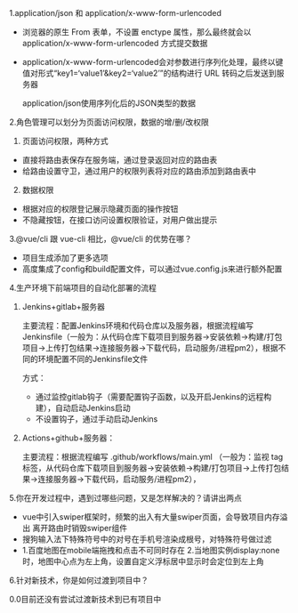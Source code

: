 1.application/json 和 application/x-www-form-urlencoded

- 浏览器的原生 From 表单，不设置 enctype 属性，那么最终就会以 application/x-www-form-urlencoded 方式提交数据

- application/x-www-form-urlencoded会对参数进行序列化处理，最终以键值对形式“key1=‘value1’&key2=‘value2’”的结构进行 URL 转码之后发送到服务器

  application/json使用序列化后的JSON类型的数据
  
  

2.角色管理可以划分为页面访问权限，数据的增/删/改权限

1. 页面访问权限，两种方式

- 直接将路由表保存在服务端，通过登录返回对应的路由表
- 给路由设置守卫，通过用户的权限列表将对应的路由添加到路由表中

2. 数据权限

- 根据对应的权限登记展示隐藏页面的操作按钮
- 不隐藏按钮，在接口访问设置权限验证，对用户做出提示



3.@vue/cli 跟 vue-cli 相比，@vue/cli 的优势在哪？

- 项目生成添加了更多选项
- 高度集成了config和build配置文件，可以通过vue.config.js来进行额外配置



4.生产环境下前端项目的自动化部署的流程

1. Jenkins+gitlab+服务器

   主要流程：配置Jenkins环境和代码仓库以及服务器，根据流程编写Jenkinsfile（一般为：从代码仓库下载项目到服务器→安装依赖→构建/打包项目→上传打包结果→连接服务器→下载代码，启动服务/进程pm2），根据不同的环境配置不同的Jenkinsfile文件

   方式：

   - 通过监控gitlab钩子（需要配置钩子函数，以及开启Jenkins的远程构建），自动启动Jenkins启动
   - 不设置钩子，通过手动启动Jenkins

2. Actions+github+服务器：

   主要流程：根据流程编写 .github/workflows/main.yml （一般为：监视 tag 标签，从代码仓库下载项目到服务器→安装依赖→构建/打包项目→上传打包结果→连接服务器→下载代码，启动服务/进程pm2），



5.你在开发过程中，遇到过哪些问题，又是怎样解决的？请讲出两点

- vue中引入swiper框架时，频繁的出入有大量swiper页面，会导致项目内存溢出 离开路由时销毁swiper组件
- 搜狗输入法下特殊符号中的对号在手机号渲染成根号，对特殊符号做过滤
- 1.百度地图在mobile端拖拽和点击不可同时存在
  2.当地图实例display:none时，地图中心点为左上角，设置自定义浮标居中显示时会定位到左上角

6.针对新技术，你是如何过渡到项目中？

0.0目前还没有尝试过渡新技术到已有项目中